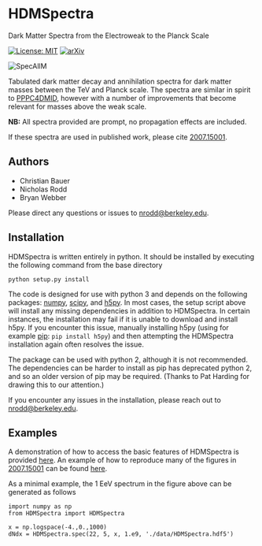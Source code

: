 # HDMSpectra
Dark Matter Spectra from the Electroweak to the Planck Scale

[![License: MIT](https://img.shields.io/badge/License-MIT-yellow.svg)](https://opensource.org/licenses/MIT)
[![arXiv](https://img.shields.io/badge/arXiv-2007.15001%20-green.svg)](https://arxiv.org/abs/2007.15001)

![SpecAllM](https://github.com/nickrodd/HDMSpectra/blob/master/examples/bbbar_allM.png "Dark Matter to b-bbar to photons, all masses")

Tabulated dark matter decay and annihilation spectra for dark matter masses between the TeV and Planck scale. The spectra are similar in spirit to [PPPC4DMID](http://www.marcocirelli.net/PPPC4DMID.html), however with a number of improvements that become relevant for masses above the weak scale.

**NB:** All spectra provided are prompt, no propagation effects are included.

If these spectra are used in published work, please cite [2007.15001](https://arxiv.org/abs/2007.15001).

## Authors

- Christian Bauer
- Nicholas Rodd
- Bryan Webber

Please direct any questions or issues to nrodd@berkeley.edu.

## Installation

HDMSpectra is written entirely in python. It should be installed by executing the following command from the base directory

```
python setup.py install
```

The code is designed for use with python 3 and depends on the following packages: [numpy](https://numpy.org/), [scipy](https://www.scipy.org/), and [h5py](https://www.h5py.org/). In most cases, the setup script above will install any missing dependencies in addition to HDMSpectra. In certain instances, the installation may fail if it is unable to download and install h5py. If you encounter this issue, manually installing h5py (using for example [pip](https://pypi.org/project/pip/): `pip install h5py`) and then attempting the HDMSpectra installation again often resolves the issue.

The package can be used with python 2, although it is not recommended. The dependencies can be harder to install as pip has deprecated python 2, and so an older version of pip may be required. (Thanks to Pat Harding for drawing this to our attention.)

If you encounter any issues in the installation, please reach out to nrodd@berkeley.edu.

## Examples

A demonstration of how to access the basic features of HDMSpectra is provided [here](https://github.com/nickrodd/HDMSpectra/blob/master/examples/Functionality.ipynb). An example of how to reproduce many of the figures in [2007.15001](https://arxiv.org/abs/2007.15001) can be found [here](https://github.com/nickrodd/HDMSpectra/blob/master/examples/ReproducingPlots.ipynb).

As a minimal example, the 1 EeV spectrum in the figure above can be generated as follows

```
import numpy as np
from HDMSpectra import HDMSpectra

x = np.logspace(-4.,0.,1000)
dNdx = HDMSpectra.spec(22, 5, x, 1.e9, './data/HDMSpectra.hdf5')
```
